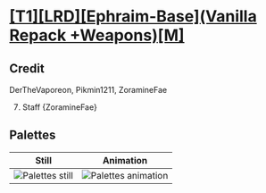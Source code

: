 # [\[T1\]\[LRD\]\[Ephraim-Base\]\(Vanilla Repack +Weapons\)\[M\]](../)

## Credit

DerTheVaporeon, Pikmin1211, ZoramineFae

7. Staff {ZoramineFae}
	
## Palettes

| Still | Animation |
| :---: | :-------: |
| ![Palettes still](./Palettes_000.png) | ![Palettes animation](./Palettes.gif) |
